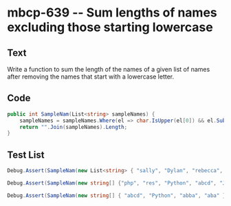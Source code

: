 # mbcp-639 -- Sum lengths of names excluding those starting lowercase

## Text

Write a function to sum the length of the names of a given list of names after removing the names that start with a lowercase letter.

## Code

```csharp
public int SampleNam(List<string> sampleNames) {
    sampleNames = sampleNames.Where(el => char.IsUpper(el[0]) && el.Substring(1).All(char.IsLower)).ToList();
    return "".Join(sampleNames).Length;
}
```

## Test List

```csharp
Debug.Assert(SampleNam(new List<string> { "sally", "Dylan", "rebecca", "Diana", "Joanne", "keith" }) == 16);
```

```csharp
Debug.Assert(SampleNam(new string[] {"php", "res", "Python", "abcd", "Java", "aaa"}) == 10);
```

```csharp
Debug.Assert(SampleNam(new string[] { "abcd", "Python", "abba", "aba" }) == 6);
```
